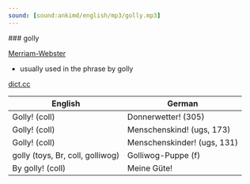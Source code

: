 ```yaml
---
sound: [sound:ankimd/english/mp3/golly.mp3]
---
```


\### golly

[Merriam-Webster](https://www.merriam-webster.com/dictionary/golly)

- usually used in the phrase by golly

[dict.cc](https://www.dict.cc/golly)

| English        | German       |
| -------------- | ------------ |
| Golly! (coll) | Donnerwetter! (305) |
| Golly! (coll) | Menschenskind! (ugs, 173) |
| Golly! (coll) | Menschenskinder! (ugs, 131) |
| golly (toys, Br, coll, golliwog) | Golliwog-Puppe (f) |
| By golly! (coll) | Meine Güte! |
